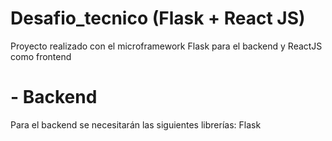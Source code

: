 # Desafio_tecnico (Flask + React JS)
Proyecto realizado con el microframework Flask para el backend y ReactJS como frontend

# - Backend
Para el backend se necesitarán las siguientes librerías: 
 Flask

